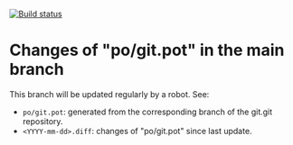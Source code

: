 [![Build status](https://github.com/git-l10n/pot-changes/actions/workflows/git-pot.yml/badge.svg)](https://github.com/git-l10n/pot-changes/actions/workflows/git-pot.yml)

# Changes of "po/git.pot" in the main branch

This branch will be updated regularly by a robot. See:

 - `po/git.pot`: generated from the corresponding branch of the git.git repository.
 - `<YYYY-mm-dd>.diff`: changes of "po/git.pot" since last update.
